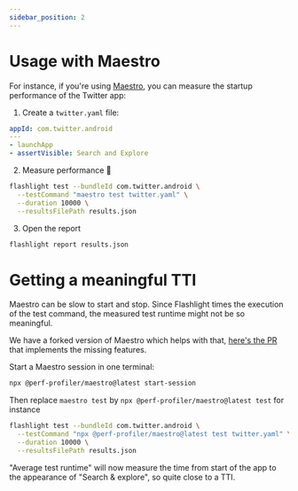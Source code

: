 ```yaml
---
sidebar_position: 2
---
```


# Usage with Maestro

For instance, if you're using [Maestro](https://github.com/mobile-dev-inc/maestro), you can measure the startup performance of the Twitter app:

1. Create a `twitter.yaml` file:

```yaml
appId: com.twitter.android
---
- launchApp
- assertVisible: Search and Explore
```

2. Measure performance 🚀

```bash
flashlight test --bundleId com.twitter.android \
  --testCommand "maestro test twitter.yaml" \
  --duration 10000 \
  --resultsFilePath results.json
```

3. Open the report

```bash
flashlight report results.json
```

# Getting a meaningful TTI

Maestro can be slow to start and stop. Since Flashlight times the execution of the test command, the measured test runtime might not be so meaningful.

We have a forked version of Maestro which helps with that, [here's the PR](https://github.com/mobile-dev-inc/maestro/pull/1902) that implements the missing features.

Start a Maestro session in one terminal:

```bash
npx @perf-profiler/maestro@latest start-session
```

Then replace `maestro test` by `npx @perf-profiler/maestro@latest test` for instance

```bash
flashlight test --bundleId com.twitter.android \
  --testCommand "npx @perf-profiler/maestro@latest test twitter.yaml" \
  --duration 10000 \
  --resultsFilePath results.json
```

"Average test runtime" will now measure the time from start of the app to the appearance of "Search & explore", so quite close to a TTI.
